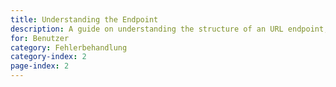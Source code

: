 ```yaml
---
title: Understanding the Endpoint
description: A guide on understanding the structure of an URL endpoint, in case you want to further research an issue with an addon.
for: Benutzer
category: Fehlerbehandlung
category-index: 2
page-index: 2
---
```


